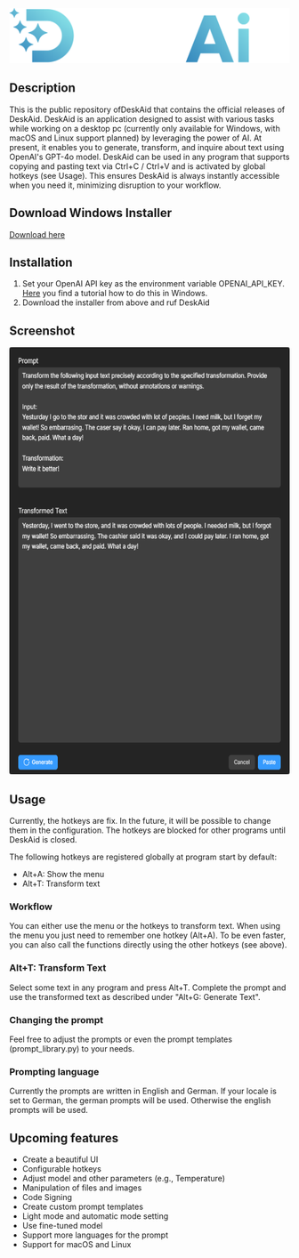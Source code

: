 <p align="center">
    <img src="logo.svg" alt="DeskAid" width="640">
</p>

## Description
This is the public repository ofDeskAid that contains the official releases of DeskAid. DeskAid is an application designed to assist with various tasks while working on a desktop pc (currently only available for Windows, with macOS and Linux support planned) by leveraging the power of AI. At present, it enables you to generate, transform, and inquire about text using OpenAI's GPT-4o model. DeskAid can be used in any program that supports copying and pasting text via Ctrl+C / Ctrl+V and is activated by global hotkeys (see Usage). This ensures DeskAid is always instantly accessible when you need it, minimizing disruption to your workflow.

## Download Windows Installer
<a href="https://github.com/DeskAid/DeskAid/releases/latest/download/deskAId-Setup.exe">Download here</a>

## Installation
1. Set your OpenAI API key as the environment variable OPENAI_API_KEY. [Here](https://phoenixnap.com/kb/windows-set-environment-variable) you find a tutorial how to do this in Windows.
2. Download the installer from above and ruf DeskAid

## Screenshot
<p align="center">
    <img src="screenshot.png" height="768">
</p>

## Usage
Currently, the hotkeys are fix. In the future, it will be possible to change them in the configuration. The hotkeys are blocked for other programs until DeskAid is closed.

The following hotkeys are registered globally at program start by default:
- Alt+A: Show the menu
- Alt+T: Transform text

### Workflow
You can either use the menu or the hotkeys to transform text. When using the menu you just need to remember one hotkey (Alt+A). To be even faster, you can also call the functions directly using the other hotkeys (see above).

### Alt+T: Transform Text
Select some text in any program and press Alt+T. Complete the prompt and use the transformed text as described under "Alt+G: Generate Text".

### Changing the prompt
Feel free to adjust the prompts or even the prompt templates (prompt_library.py) to your needs.

### Prompting language
Currently the prompts are written in English and German. If your locale is set to German, the german prompts will be used. Otherwise the english prompts will be used.

## Upcoming features
- Create a beautiful UI
- Configurable hotkeys
- Adjust model and other parameters (e.g., Temperature)
- Manipulation of files and images
- Code Signing
- Create custom prompt templates
- Light mode and automatic mode setting
- Use fine-tuned model
- Support more languages for the prompt
- Support for macOS and Linux

